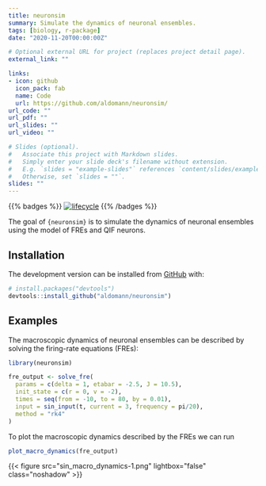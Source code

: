 ```yaml
---
title: neuronsim
summary: Simulate the dynamics of neuronal ensembles.
tags: [biology, r-package]
date: "2020-11-20T00:00:00Z"

# Optional external URL for project (replaces project detail page).
external_link: ""

links:
- icon: github
  icon_pack: fab
  name: Code
  url: https://github.com/aldomann/neuronsim/
url_code: ""
url_pdf: ""
url_slides: ""
url_video: ""

# Slides (optional).
#   Associate this project with Markdown slides.
#   Simply enter your slide deck's filename without extension.
#   E.g. `slides = "example-slides"` references `content/slides/example-slides.md`.
#   Otherwise, set `slides = ""`.
slides: ""
---
```


{{% badges %}}
  [![lifecycle](https://img.shields.io/badge/lifecycle-experimental-orange.svg)](https://www.tidyverse.org/lifecycle/#experimental)
{{% /badges %}}

The goal of `{neuronsim}` is to simulate the dynamics of neuronal ensembles using the model of FREs and QIF neurons.

## Installation

The development version can be installed from [GitHub](https://github.com/) with:

``` r
# install.packages("devtools")
devtools::install_github("aldomann/neuronsim")
```

## Examples

The macroscopic dynamics of neuronal ensembles can be described by solving the firing-rate equations (FREs):

``` r
library(neuronsim)

fre_output <- solve_fre(
  params = c(delta = 1, etabar = -2.5, J = 10.5),
  init_state = c(r = 0, v = -2),
  times = seq(from = -10, to = 80, by = 0.01),
  input = sin_input(t, current = 3, frequency = pi/20),
  method = "rk4"
)
```

To plot the macroscopic dynamics described by the FREs we can run

``` r
plot_macro_dynamics(fre_output)
```

{{< figure src="sin_macro_dynamics-1.png" lightbox="false" class="noshadow" >}}
